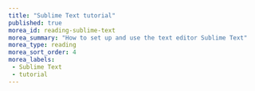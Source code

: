 ```yaml
---
title: "Sublime Text tutorial"
published: true
morea_id: reading-sublime-text
morea_summary: "How to set up and use the text editor Sublime Text"
morea_type: reading
morea_sort_order: 4
morea_labels:
 - Sublime Text
 - tutorial
---
```


